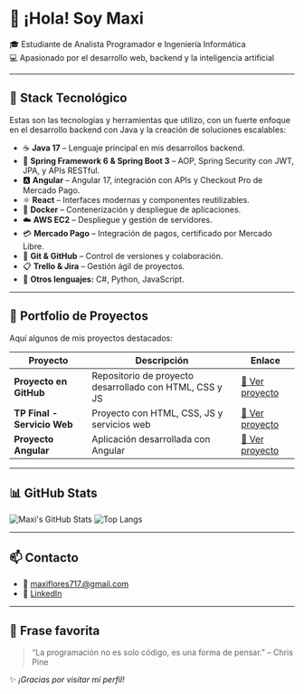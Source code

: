# 👋 ¡Hola! Soy Maxi

🎓 Estudiante de Analista Programador e Ingeniería Informática  
💻 Apasionado por el desarrollo web, backend y la inteligencia artificial  

---

## 🚀 Stack Tecnológico

Estas son las tecnologías y herramientas que utilizo, con un fuerte enfoque en el desarrollo backend con Java y la creación de soluciones escalables:

- ☕ **Java 17** – Lenguaje principal en mis desarrollos backend.
- 🌿 **Spring Framework 6 & Spring Boot 3** – AOP, Spring Security con JWT, JPA, y APIs RESTful.
- 🅰️ **Angular** – Angular 17, integración con APIs y Checkout Pro de Mercado Pago.
- ⚛️ **React** – Interfaces modernas y componentes reutilizables.
- 🐳 **Docker** – Contenerización y despliegue de aplicaciones.
- ☁️ **AWS EC2** – Despliegue y gestión de servidores.
- 💳 **Mercado Pago** – Integración de pagos, certificado por Mercado Libre.
- 🐙 **Git & GitHub** – Control de versiones y colaboración.
- 📋 **Trello & Jira** – Gestión ágil de proyectos.
- 🧠 **Otros lenguajes:** C#, Python, JavaScript.

---

## 📁 Portfolio de Proyectos

Aquí algunos de mis proyectos destacados:

| Proyecto | Descripción | Enlace |
|---------|-------------|--------|
| **Proyecto en GitHub** | Repositorio de proyecto desarrollado con HTML, CSS y JS | [🔗 Ver proyecto](https://github.com/MaxiFlores717/Proyecto) |
| **TP Final - Servicio Web** | Proyecto con HTML, CSS, JS y servicios web | [🔗 Ver proyecto](https://github.com/MaxiFlores717/TP-Final--ServicioWeb_-AlancayFloresMonta-oSotoTorrejonWeigert.git) |
| **Proyecto Angular** | Aplicación desarrollada con Angular | [🔗 Ver proyecto](https://github.com/MaxiFlores717/proyecto-angular.git) |

---

## 📊 GitHub Stats

![Maxi's GitHub Stats](https://github-readme-stats.vercel.app/api?username=MaxiFlores717&show_icons=true&theme=radical)
![Top Langs](https://github-readme-stats.vercel.app/api/top-langs/?username=MaxiFlores717&layout=compact&theme=radical)

---

## 📫 Contacto

- 📧 maxiflores717.@gmail.com  
- 💼 [LinkedIn](https://www.linkedin.com/in/maxi-flores717/)  

---


## 💬 Frase favorita

> “La programación no es solo código, es una forma de pensar.” – Chris Pine
>
✨ *¡Gracias por visitar mi perfil!*
